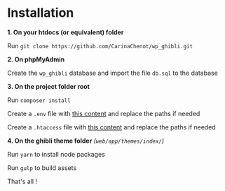 # Installation

**1. On your htdocs (or equivalent) folder**

Run `git clone https://github.com/CarinaChenot/wp_ghibli.git`

**2. On phpMyAdmin**

Create the `wp_ghibli` database and import the file `db.sql` to the database

**3. On the project folder root**

Run `composer install`

Create a `.env` file with [this content]() and replace the paths if needed

Create a `.htaccess` file with [this content]() and replace the paths if needed

**4. On the ghibli theme folder** *(`web/app/themes/index/`)*

Run `yarn` to install node packages

Run `gulp` to build assets

That's all !
